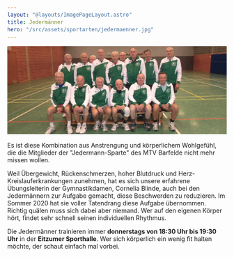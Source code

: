 ```yaml
---
layout: "@layouts/ImagePageLayout.astro"
title: Jedermänner
hero: "/src/assets/sportarten/jedermaenner.jpg"
---
```


![](/src/assets/sportarten/jedermaenner.jpg)

Es ist diese Kombination aus Anstrengung und körperlichem Wohlgefühl, die die
Mitglieder der "Jedermann-Sparte" des MTV Barfelde nicht mehr missen wollen.

Weil Übergewicht, Rückenschmerzen, hoher Blutdruck und
Herz-Kreislauferkrankungen zunehmen, hat es sich unsere erfahrene
Übungsleiterin der Gymnastikdamen, Cornelia Blinde, auch bei den Jedermännern
zur Aufgabe gemacht, diese Beschwerden zu reduzieren. Im Sommer 2020 hat sie
voller Tatendrang diese Aufgabe übernommen. Richtig quälen muss sich dabei aber
niemand. Wer auf den eigenen Körper hört, findet sehr schnell seinen
individuellen Rhythmus.

Die Jedermänner trainieren immer **donnerstags von 18:30 Uhr bis 19:30 Uhr** in
der **Eitzumer Sporthalle**. Wer sich körperlich ein wenig fit halten möchte,
der schaut einfach mal vorbei.
